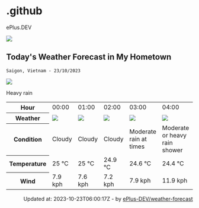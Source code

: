 # .github
ePlus.DEV

![](https://komarev.com/ghpvc/?username=ePlus-DEV&style=for-the-badge)

## Today's Weather Forecast in My Hometown



`Saigon, Vietnam - 23/10/2023`

<img src="https://cdn.weatherapi.com/weather/64x64/day/308.png" />

Heavy rain


<table>
    <tr>
        <th>Hour</th>
        <td>00:00</td><td>01:00</td><td>02:00</td><td>03:00</td><td>04:00</td><td>05:00</td><td>06:00</td><td>07:00</td><td>08:00</td><td>09:00</td><td>10:00</td><td>11:00</td><td>12:00</td><td>13:00</td><td>14:00</td><td>15:00</td><td>16:00</td><td>17:00</td><td>18:00</td><td>19:00</td><td>20:00</td><td>21:00</td><td>22:00</td><td>23:00</td>
    </tr>
    <tr>
        <th>Weather</th>
        <td><img src="https://cdn.weatherapi.com/weather/64x64/night/119.png"></img></td><td><img src="https://cdn.weatherapi.com/weather/64x64/night/119.png"></img></td><td><img src="https://cdn.weatherapi.com/weather/64x64/night/119.png"></img></td><td><img src="https://cdn.weatherapi.com/weather/64x64/night/299.png"></img></td><td><img src="https://cdn.weatherapi.com/weather/64x64/night/356.png"></img></td><td><img src="https://cdn.weatherapi.com/weather/64x64/night/305.png"></img></td><td><img src="https://cdn.weatherapi.com/weather/64x64/day/353.png"></img></td><td><img src="https://cdn.weatherapi.com/weather/64x64/day/143.png"></img></td><td><img src="https://cdn.weatherapi.com/weather/64x64/day/116.png"></img></td><td><img src="https://cdn.weatherapi.com/weather/64x64/day/116.png"></img></td><td><img src="https://cdn.weatherapi.com/weather/64x64/day/116.png"></img></td><td><img src="https://cdn.weatherapi.com/weather/64x64/day/113.png"></img></td><td><img src="https://cdn.weatherapi.com/weather/64x64/day/116.png"></img></td><td><img src="https://cdn.weatherapi.com/weather/64x64/day/353.png"></img></td><td><img src="https://cdn.weatherapi.com/weather/64x64/day/353.png"></img></td><td><img src="https://cdn.weatherapi.com/weather/64x64/day/356.png"></img></td><td><img src="https://cdn.weatherapi.com/weather/64x64/day/356.png"></img></td><td><img src="https://cdn.weatherapi.com/weather/64x64/day/353.png"></img></td><td><img src="https://cdn.weatherapi.com/weather/64x64/night/176.png"></img></td><td><img src="https://cdn.weatherapi.com/weather/64x64/night/176.png"></img></td><td><img src="https://cdn.weatherapi.com/weather/64x64/night/116.png"></img></td><td><img src="https://cdn.weatherapi.com/weather/64x64/night/176.png"></img></td><td><img src="https://cdn.weatherapi.com/weather/64x64/night/176.png"></img></td><td><img src="https://cdn.weatherapi.com/weather/64x64/night/176.png"></img></td>
    </tr>
    <tr>
        <th>Condition</th>
        <td width="200px">Cloudy</td><td width="200px">Cloudy</td><td width="200px">Cloudy</td><td width="200px">Moderate rain at times</td><td width="200px">Moderate or heavy rain shower</td><td width="200px">Heavy rain at times</td><td width="200px">Light rain shower</td><td width="200px">Mist</td><td width="200px">Partly cloudy</td><td width="200px">Partly cloudy</td><td width="200px">Partly cloudy</td><td width="200px">Sunny</td><td width="200px">Partly cloudy</td><td width="200px">Light rain shower</td><td width="200px">Light rain shower</td><td width="200px">Moderate or heavy rain shower</td><td width="200px">Moderate or heavy rain shower</td><td width="200px">Light rain shower</td><td width="200px">Patchy rain possible</td><td width="200px">Patchy rain possible</td><td width="200px">Partly cloudy</td><td width="200px">Patchy rain possible</td><td width="200px">Patchy rain possible</td><td width="200px">Patchy rain possible</td>
    </tr>
    <tr>
        <th>Temperature</th>
        <td>25 °C</td><td>25 °C</td><td>24.9 °C</td><td>24.6 °C</td><td>24.4 °C</td><td>23.8 °C</td><td>23.6 °C</td><td>24.1 °C</td><td>24.9 °C</td><td>26.8 °C</td><td>29.4 °C</td><td>31 °C</td><td>30 °C</td><td>31 °C</td><td>30.7 °C</td><td>30.6 °C</td><td>29.7 °C</td><td>28.3 °C</td><td>26.8 °C</td><td>26.2 °C</td><td>26 °C</td><td>25.8 °C</td><td>25.4 °C</td><td>25.3 °C</td>
    </tr>
    <tr>
        <th>Wind</th>
        <td>7.9 kph</td><td>7.6 kph</td><td>7.2 kph</td><td>7.9 kph</td><td>11.9 kph</td><td>11.5 kph</td><td>6.5 kph</td><td>1.4 kph</td><td>4 kph</td><td>5.8 kph</td><td>5.4 kph</td><td>5.4 kph</td><td>3.6 kph</td><td>6.8 kph</td><td>6.5 kph</td><td>2.9 kph</td><td>2.2 kph</td><td>5 kph</td><td>6.1 kph</td><td>6.8 kph</td><td>7.6 kph</td><td>7.6 kph</td><td>7.9 kph</td><td>7.2 kph</td>
    </tr>
</table>


<div align="right">
    Updated at: 2023-10-23T06:00:17Z - by <a target="_blank"
        href="https://github.com/ePlus-DEV/weather-forecast">ePlus-DEV/weather-forecast</a>
</div>

